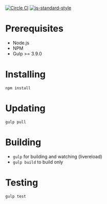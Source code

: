[![Circle CI](https://circleci.com/gh/GroupEat/groupeat-frontend.svg?style=shield&circle-token=778915449bc9c1f0798ca2e0a53c8fd9c890d3d5)](https://circleci.com/gh/GroupEat/groupeat-frontend) [![js-standard-style](https://img.shields.io/badge/code%20style-standard-brightgreen.svg?style=flat)](https://github.com/feross/standard)

# Prerequisites

 - Node.js
 - NPM
 - Gulp >= 3.9.0

# Installing

`npm install`

# Updating

`gulp pull`

# Building

 - `gulp` for building and watching (livereload)
 - `gulp build` to build only

 # Testing

 `gulp test`
